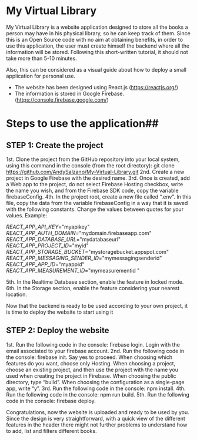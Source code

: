 # My Virtual Library

My Virtual Library is a website application designed to store all the books a person may have in his physical library, so he can keep track of them. Since this is an Open Source code with no aim at obtaining benefits, in order to use this application, the user must create himself the backend where all the information will be stored. Following this short-written tutorial, it should not take more than 5-10 minutes. 

Also, this can be considered as a visual guide about how to deploy a small application for personal use. 
*	The website has been designed using React.js (https://reactjs.org/) 
*	The information is stored in Google Firebase. (https://console.firebase.google.com/) 

# Steps to use the application##
## STEP 1: Create the project
1st. Clone the project from the GitHub repository into your local system, using this command in the console (from the root directory): git clone https://github.com/AndySalzano/My-Virtual-Library.git
2nd. Create a new project in Google Firebase with the desired name. 
3rd. Once is created, add a Web app to the project, do not select Firebase Hosting checkbox, write the name you wish, and from the Firebase SDK code, copy the variable firebaseConfig.
4th. In the project root, create a new file called “.env”. In this file, copy the data from the variable firebaseConfig in a way that it is saved with the following constants. Change the values between quotes for your values. Example:

*REACT_APP_API_KEY*="myapikey"
*REACT_APP_AUTH_DOMAIN*="mydomain.firebaseapp.com"
*REACT_APP_DATABASE_URL*="mydatabaseurl"
*REACT_APP_PROJECT_ID*="myid"
*REACT_APP_STORAGE_BUCKET*="mystoragebucket.appspot.com"
*REACT_APP_MESSAGING_SENDER_ID*="mymessagingsenderid"
*REACT_APP_APP_ID*="myappid"
*REACT_APP_MEASUREMENT_ID*="mymeasurementid "

5th. In the Realtime Database section, enable the feature in locked mode.
6th. In the Storage section, enable the feature considering your nearest location.

Now that the backend is ready to be used according to your own project, it is time to deploy the website to start using it

## STEP 2: Deploy the website
1st. Run the following code in the console: firebase login. Login with the email associated to your firebase account.
2nd. Run the following code in the console: firebase init. Say yes to proceed. When choosing which features do you want, choose only Hosting. When choosing a project, choose an existing project, and then use the project with the name you used when creating the project in Firebase. When choosing the public directory, type “build”. When choosing the configuration as a single-page app, write “y”.
3rd. Run the following code in the console: npm install.
4th. Run the following code in the console: npm run build.
5th. Run the following code in the console: firebase deploy.

Congratulations, now the website is uploaded and ready to be used by you. Since the design is very straightforward, with a quick view of the different features in the header there might not further problems to understand how to add, list and filters different books.



